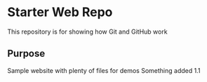 # Starter Web Repo

This repository is for showing how Git and GitHub work

## Purpose

Sample website with plenty of files for demos
Something added 1.1
